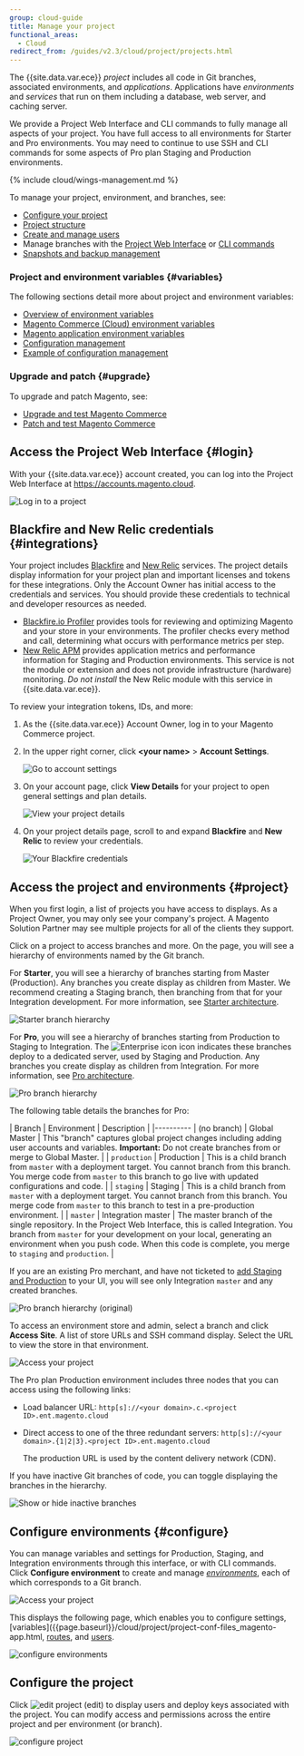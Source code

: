 ```yaml
---
group: cloud-guide
title: Manage your project
functional_areas:
  - Cloud
redirect_from: /guides/v2.3/cloud/project/projects.html
---
```


The {{site.data.var.ece}} _project_ includes all code in Git branches, associated environments, and _applications_. Applications have _environments_ and _services_ that run on them including a database, web server, and caching server.

We provide a Project Web Interface and CLI commands to fully manage all aspects of your project. You have full access to all environments for Starter and Pro environments. You may need to continue to use SSH and CLI commands for some aspects of Pro plan Staging and Production environments.

{% include cloud/wings-management.md %}

To manage your project, environment, and branches, see:

* [Configure your project]({{page.baseurl}}/cloud/project/configure-project.html)
* [Project structure]({{page.baseurl}}/cloud/project/project-overview.html)
* [Create and manage users]({{page.baseurl}}/cloud/project/project-users.html)
* Manage branches with the [Project Web Interface]({{page.baseurl}}/cloud/project/branch-management-ui.html) or [CLI commands]({{page.baseurl}}/cloud/env/environment-overview.html)
* [Snapshots and backup management]({{page.baseurl}}/cloud/project/snapshot-management.html)

### Project and environment variables {#variables}

The following sections detail more about project and environment variables:

* [Overview of environment variables]({{page.baseurl}}/cloud/env/variables-intro.html)
* [Magento Commerce (Cloud) environment variables]({{page.baseurl}}/cloud/env/environment-vars_cloud.html)
* [Magento application environment variables]({{page.baseurl}}/cloud/env/magento-admin-variables.html)
* [Configuration management]({{page.baseurl}}/cloud/configure/configuration-management.html)
* [Example of configuration management]({{page.baseurl}}/cloud/configure/configuration-example.html)

### Upgrade and patch {#upgrade}

To upgrade and patch Magento, see:

* [Upgrade and test Magento Commerce]({{page.baseurl}}/cloud/project/project-upgrade.html)
* [Patch and test Magento Commerce]({{page.baseurl}}/cloud/project/project-patch.html)

## Access the Project Web Interface {#login}

With your {{site.data.var.ece}} account created, you can log into the Project Web Interface at <https://accounts.magento.cloud>.

![Log in to a project]({{site.baseurl}}/static/images/cloud_project-login.png)

## Blackfire and New Relic credentials {#integrations}

Your project includes [Blackfire]({{page.baseurl}}/cloud/configure/blackfire.html) and [New Relic]({{page.baseurl}}/cloud/project/new-relic.html) services. The project details display information for your project plan and important licenses and tokens for these integrations. Only the Account Owner has initial access to the credentials and services. You should provide these credentials to technical and developer resources as needed.

* [Blackfire.io Profiler](https://blackfire.io/magento) provides tools for reviewing and optimizing Magento and your store in your environments. The profiler checks every method and call, determining what occurs with performance metrics per step.
* [New Relic APM](https://newrelic.com) provides application metrics and performance information for Staging and Production environments.  This service is not the module or extension and does not provide infrastructure (hardware) monitoring. _Do not install_ the New Relic module with this service in {{site.data.var.ece}}.

To review your integration tokens, IDs, and more:

1. As the {{site.data.var.ece}} Account Owner, log in to your Magento Commerce project.
2. In the upper right corner, click **&lt;your name>** > **Account Settings**.

   ![Go to account settings]({{site.baseurl}}/static/images/cloud_acct-settings-option.png)

3. On your account page, click **View Details** for your project to open general settings and plan details.

   ![View your project details]({{site.baseurl}}/static/images/cloud_blackfire-edit-details.png)

4. On your project details page, scroll to and expand **Blackfire** and **New Relic** to review your credentials.

   ![Your Blackfire credentials]({{site.baseurl}}/static/images/cloud_blackfire-account-info.png)

## Access the project and environments {#project}

When you first login, a list of projects you have access to displays. As a Project Owner, you may only see your company's project. A Magento Solution Partner may see multiple projects for all of the clients they support.

Click on a project to access branches and more. On the page, you will see a hierarchy of environments named by the Git branch.

For **Starter**, you will see a hierarchy of branches starting from Master (Production). Any branches you create display as children from Master. We recommend creating a Staging branch, then branching from that for your Integration development. For more information, see [Starter architecture]({{page.baseurl}}/cloud/architecture/starter-architecture.html).

![Starter branch hierarchy]({{site.baseurl}}/static/images/cloud_project-starter.png)

For **Pro**, you will see a hierarchy of branches starting from Production to Staging to Integration. The ![Enterprise icon]({{site.baseurl}}/static/images/cloud_icon-enterprise.png) icon indicates these branches deploy to a dedicated server, used by Staging and Production. Any branches you create display as children from Integration. For more information, see [Pro architecture]({{page.baseurl}}/cloud/architecture/pro-architecture.html).

![Pro branch hierarchy]({{site.baseurl}}/static/images/cloud_project-pro.png)

The following table details the branches for Pro:

| Branch | Environment | Description |
|----------
| (no branch) | Global Master | This "branch" captures global project changes including adding user accounts and variables. **Important:** Do not create branches from or merge to Global Master. |
| `production` | Production | This is a child branch from `master` with a deployment target. You cannot branch from this branch. You merge code from `master` to this branch to go live with updated configurations and code. |
| `staging` | Staging | This is a child branch from `master` with a deployment target. You cannot branch from this branch. You merge code from `master` to this branch to test in a pre-production environment. |
| `master` | Integration master | The master branch of the single repository. In the Project Web Interface, this is called Integration. You branch from `master` for your development on your local, generating an environment when you push code. When this code is complete, you merge to `staging` and `production`. |

If you are an existing Pro merchant, and have not ticketed to [add Staging and Production]({{page.baseurl}}/cloud/troubleshooting/pro-env-management.html) to your UI, you will see only Integration `master` and any created branches.

![Pro branch hierarchy (original)]({{site.baseurl}}/static/images/cloud_project-pro-old.png)

To access an environment store and admin, select a branch and click **Access Site**. A list of store URLs and SSH command display. Select the URL to view the store in that environment.

![Access your project]({{site.baseurl}}/static/images/cloud_project-access.png)

The Pro plan Production environment includes three nodes that you can access using the following links:

* Load balancer URL: `http[s]://<your domain>.c.<project ID>.ent.magento.cloud`
* Direct access to one of the three redundant servers: `http[s]://<your domain>.{1|2|3}.<project ID>.ent.magento.cloud`

  The production URL is used by the content delivery network (CDN).

If you have inactive Git branches of code, you can toggle displaying the branches in the hierarchy.

![Show or hide inactive branches]({{site.baseurl}}/static/images/cloud_show-inactive.png)

## Configure environments {#configure}

You can manage variables and settings for Production, Staging, and Integration environments through this interface, or with CLI commands. Click **Configure environment** to create and manage [_environments_]({{page.baseurl}}/cloud/env/environment-intro.html), each of which corresponds to a Git branch.

![Access your project]({{site.baseurl}}/static/images/cloud_project-env.png)

This displays the following page, which enables you to configure settings, [variables]\({{page.baseurl}}/cloud/project/project-conf-files_magento-app.html, [routes]({{page.baseurl}}/cloud/configure/routes-yaml.html), and [users]({{page.baseurl}}/cloud/project/project-users.html).

![configure environments]({{site.baseurl}}/static/images/cloud_project-conf-env.png)

## Configure the project

Click ![edit project]({{site.baseurl}}/static/images/cloud_edit-project.png) (edit) to display users and deploy keys associated with the project. You can modify access and permissions across the entire project and per environment (or branch).

![configure project]({{site.baseurl}}/static/images/cloud_project-config.png)

